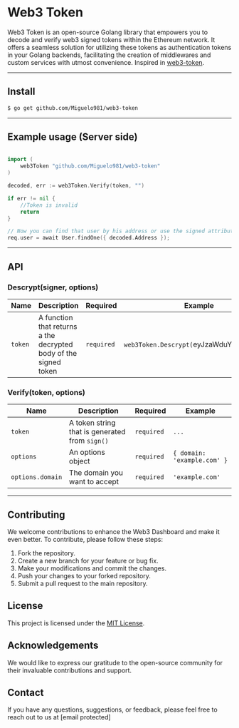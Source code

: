 # Web3 Token

Web3 Token is an open-source Golang library that empowers you to decode and verify web3 signed tokens within the Ethereum network. It offers a seamless solution for utilizing these tokens as authentication tokens in your Golang backends, facilitating the creation of middlewares and custom services with utmost convenience. Inspired in [web3-token](https://github.com/bytesbay/web3-token).

---
## Install

```bash
$ go get github.com/Miguelo981/web3-token
```

---

## Example usage (Server side)
```go

import (
	web3Token "github.com/Miguelo981/web3-token"
)

decoded, err := web3Token.Verify(token, "")

if err != nil {
	//Token is invalid
	return
}

// Now you can find that user by his address or use the signed attributes in the token
req.user = await User.findOne({ decoded.Address });
```

---

## API

### Descrypt(signer, options)
Name | Description | Required | Example
--- | --- | --- | ---
`token` | A function that returns a the decrypted body of the signed token | `required` | `web3Token.Descrypt(`eyJzaWduYXR1cmUiOi`)`


### Verify(token, options)
Name | Description | Required | Example
--- | --- | --- | ---
`token` | A token string that is generated from `sign()` | `required` | `...`
`options` | An options object | `required` | `{ domain: 'example.com' }`
`options.domain` | The domain you want to accept | `required` | `'example.com'`

---

## Contributing

We welcome contributions to enhance the Web3 Dashboard and make it even better. To contribute, please follow these steps:

1. Fork the repository.
2. Create a new branch for your feature or bug fix.
3. Make your modifications and commit the changes.
4. Push your changes to your forked repository.
5. Submit a pull request to the main repository.

## License

This project is licensed under the [MIT License](LICENSE).

## Acknowledgements

We would like to express our gratitude to the open-source community for their invaluable contributions and support.

## Contact

If you have any questions, suggestions, or feedback, please feel free to reach out to us at [email protected]
